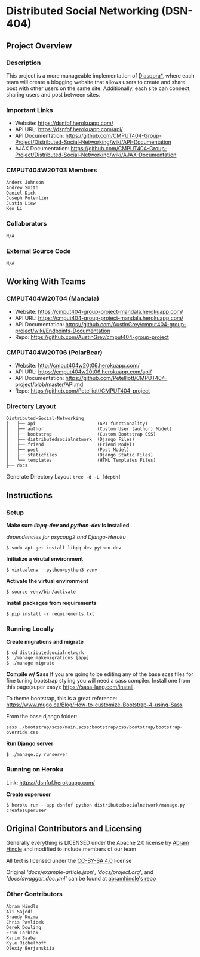 # Distributed Social Networking (DSN-404)

## Project Overview

### Description

This project is a more manageable implementation of [Diaspora\*](https://diasporafoundation.org/), where each team will create a blogging website that allows users to create and share post with other users on the same site. Additionally, each site can connect, sharing users and post between sites.

### Important Links
* Website: https://dsnfof.herokuapp.com/
* API URL: https://dsnfof.herokuapp.com/api/
* API Documentation: https://github.com/CMPUT404-Group-Project/Distributed-Social-Networking/wiki/API-Documentation
* AJAX Documentation: https://github.com/CMPUT404-Group-Project/Distributed-Social-Networking/wiki/AJAX-Documentation

### CMPUT404W20T03 Members

```
Anders Johnson
Andrew Smith
Daniel Dick
Joseph Potentier
Justin Liew
Ken Li
```

### Collaborators
`N/A`

### External Source Code
`N/A`

## Working With Teams

### CMPUT404W20T04 (Mandala)
* Website: https://cmput404-group-project-mandala.herokuapp.com/
* API URL: https://cmput404-group-project-mandala.herokuapp.com/
* API Documentation: https://github.com/AustinGrey/cmput404-group-project/wiki/Endpoints-Documentation
* Repo: https://github.com/AustinGrey/cmput404-group-project

### CMPUT404W20T06 (PolarBear)
* Website: http://cmput404w20t06.herokuapp.com/
* API URL: https://cmput404w20t06.herokuapp.com/api/
* API Documentation: https://github.com/Petelliott/CMPUT404-project/blob/master/API.md
* Repo: https://github.com/Petelliott/CMPUT404-project

### Directory Layout
```
Distributed-Social-Networking
│   ├── api                       (API functionality)
│   ├── author                    (Custom User (author) Model)
│   ├── bootstrap                 (Custom Bootstrap CSS)
│   ├── distributedsocialnetwork  (Django Files)
│   ├── friend                    (Friend Model)
│   ├── post                      (Post Model)
│   ├── staticfiles               (Django Static Files)
│   └── templates                 (HTML Templates Files)
├── docs
```

Generate Directory Layout `tree -d -L [depth]`

## Instructions

### Setup

**Make sure _libpq-dev_ and _python-dev_ is installed**

_dependencies for psycopg2 and Django-Heroku_

```
$ sudo apt-get install libpq-dev python-dev
```

**Initialize a virutal environment**

```
$ virtualenv --python=python3 venv
```

**Activate the virtual environment**

```
$ source venv/bin/activate
```

**Install packages from requirements**

```
$ pip install -r requirements.txt
```

### Running Locally

**Create migrations and migrate**

```
$ cd distributedsocialnetwork
$ ./manage makemigrations [app]
$ ./manage migrate
```

**Compile w/ Sass**
If you are going to be editing any of the base scss files for fine tuning bootstrap styling you will need a sass compiler. Install one from this page(super easy): https://sass-lang.com/install

To theme bootstrap, this is a great reference: https://www.mugo.ca/Blog/How-to-customize-Bootstrap-4-using-Sass

From the base django folder:

```
sass ./bootstrap/scss/main.scss:bootstrap/css/bootstrap/bootstrap-override.css
```

**Run Django server**

```
$ ./manage.py runserver
```

### Running on Heroku

Link: https://dsnfof.herokuapp.com/

**Create superuser**

```
$ heroku run --app dsnfof python distributedsocialnetwork/manage.py createsuperuser
```

## Original Contributors and Licensing

Generally everything is LICENSED under the Apache 2.0 license by [Abram Hindle](https://github.com/abramhindle) and modified to include members of our team

All text is licensed under the [CC-BY-SA 4.0](http://creativecommons.org/licenses/by-sa/4.0/deed.en_US) license

Original _'docs/example-article.json'_, _'docs/project.org'_, and _'docs/swagger_doc.yml'_ can be found at [abramhindle's repo](https://github.com/abramhindle/CMPUT404-project-socialdistribution)

### Other Contributors

```
Abram Hindle
Ali Sajedi
Braedy Kuzma
Chris Pavlicek
Derek Dowling
Erin Torbiak
Karim Baaba
Kyle Richelhoff
Olexiy Berjanskiia
```
